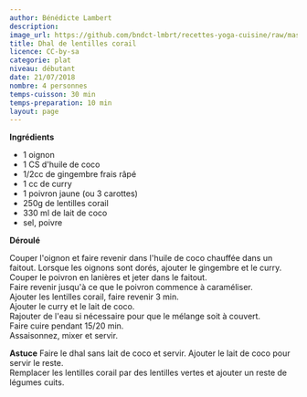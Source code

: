 ```yaml
---
author: Bénédicte Lambert
description: 
image_url: https://github.com/bndct-lmbrt/recettes-yoga-cuisine/raw/master/medias/dhal.jpg
title: Dhal de lentilles corail
licence: CC-by-sa
categorie: plat
niveau: débutant
date: 21/07/2018
nombre: 4 personnes
temps-cuisson: 30 min
temps-preparation: 10 min
layout: page
---
```



**Ingrédients**  
 

* 1 oignon
* 1 CS d'huile de coco
* 1/2cc de gingembre frais râpé
* 1 cc de curry
* 1 poivron jaune (ou 3 carottes)
* 250g de lentilles corail
* 330 ml de lait de coco
* sel, poivre

**Déroulé**

  Couper l'oignon et faire revenir dans l'huile de coco chauffée dans un faitout. 
Lorsque les oignons sont dorés, ajouter le gingembre et le curry.   
Couper le poivron en lanières et jeter dans le faitout.  
Faire revenir jusqu'à ce que le poivron commence à caraméliser.  
Ajouter les lentilles corail, faire revenir 3 min.  
Ajouter le curry et le lait de coco.  
Rajouter de l'eau si nécessaire pour que le mélange soit à couvert.  
Faire cuire pendant 15/20 min.  
Assaisonnez, mixer et servir.  

**Astuce**
Faire le dhal sans lait de coco et servir. Ajouter le lait de coco pour servir le reste.  
Remplacer les lentilles corail par des lentilles vertes et ajouter un reste de légumes cuits.  
